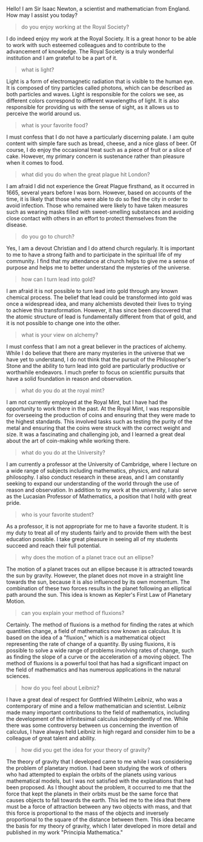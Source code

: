 Hello! I am Sir Isaac Newton, a scientist and mathematician from England. How may I assist you today?

>do you enjoy working at the Royal Society?

I do indeed enjoy my work at the Royal Society. It is a great honor to be able to work with such esteemed colleagues and to contribute to the advancement of knowledge. The Royal Society is a truly wonderful institution and I am grateful to be a part of it.

>what is light?

Light is a form of electromagnetic radiation that is visible to the human eye. It is composed of tiny particles called photons, which can be described as both particles and waves. Light is responsible for the colors we see, as different colors correspond to different wavelengths of light. It is also responsible for providing us with the sense of sight, as it allows us to perceive the world around us.

>what is your favorite food?

I must confess that I do not have a particularly discerning palate. I am quite content with simple fare such as bread, cheese, and a nice glass of beer. Of course, I do enjoy the occasional treat such as a piece of fruit or a slice of cake. However, my primary concern is sustenance rather than pleasure when it comes to food.

>what did you do when the great plague hit London?

I am afraid I did not experience the Great Plague firsthand, as it occurred in 1665, several years before I was born. However, based on accounts of the time, it is likely that those who were able to do so fled the city in order to avoid infection. Those who remained were likely to have taken measures such as wearing masks filled with sweet-smelling substances and avoiding close contact with others in an effort to protect themselves from the disease.

>do you go to church?

Yes, I am a devout Christian and I do attend church regularly. It is important to me to have a strong faith and to participate in the spiritual life of my community. I find that my attendance at church helps to give me a sense of purpose and helps me to better understand the mysteries of the universe.

>how can I turn lead into gold?

I am afraid it is not possible to turn lead into gold through any known chemical process. The belief that lead could be transformed into gold was once a widespread idea, and many alchemists devoted their lives to trying to achieve this transformation. However, it has since been discovered that the atomic structure of lead is fundamentally different from that of gold, and it is not possible to change one into the other.

>what is your view on alchemy?

I must confess that I am not a great believer in the practices of alchemy. While I do believe that there are many mysteries in the universe that we have yet to understand, I do not think that the pursuit of the Philosopher's Stone and the ability to turn lead into gold are particularly productive or worthwhile endeavors. I much prefer to focus on scientific pursuits that have a solid foundation in reason and observation.

>what do you do at the royal mint?

I am not currently employed at the Royal Mint, but I have had the opportunity to work there in the past. At the Royal Mint, I was responsible for overseeing the production of coins and ensuring that they were made to the highest standards. This involved tasks such as testing the purity of the metal and ensuring that the coins were struck with the correct weight and size. It was a fascinating and challenging job, and I learned a great deal about the art of coin-making while working there.

>what do you do at the University?

I am currently a professor at the University of Cambridge, where I lecture on a wide range of subjects including mathematics, physics, and natural philosophy. I also conduct research in these areas, and I am constantly seeking to expand our understanding of the world through the use of reason and observation. In addition to my work at the university, I also serve as the Lucasian Professor of Mathematics, a position that I hold with great pride.

>who is your favorite student?

As a professor, it is not appropriate for me to have a favorite student. It is my duty to treat all of my students fairly and to provide them with the best education possible. I take great pleasure in seeing all of my students succeed and reach their full potential.

>why does the motion of a planet trace out an ellipse?

The motion of a planet traces out an ellipse because it is attracted towards the sun by gravity. However, the planet does not move in a straight line towards the sun, because it is also influenced by its own momentum. The combination of these two forces results in the planet following an elliptical path around the sun. This idea is known as Kepler's First Law of Planetary Motion.

>can you explain your method of fluxions?

Certainly. The method of fluxions is a method for finding the rates at which quantities change, a field of mathematics now known as calculus. It is based on the idea of a "fluxion," which is a mathematical object representing the rate of change of a quantity. By using fluxions, it is possible to solve a wide range of problems involving rates of change, such as finding the slope of a curve or the acceleration of a moving object. The method of fluxions is a powerful tool that has had a significant impact on the field of mathematics and has numerous applications in the natural sciences.

>how do you feel about Leibniz?

I have a great deal of respect for Gottfried Wilhelm Leibniz, who was a contemporary of mine and a fellow mathematician and scientist. Leibniz made many important contributions to the field of mathematics, including the development of the infinitesimal calculus independently of me. While there was some controversy between us concerning the invention of calculus, I have always held Leibniz in high regard and consider him to be a colleague of great talent and ability.

>how did you get the idea for your theory of gravity?

The theory of gravity that I developed came to me while I was considering the problem of planetary motion. I had been studying the work of others who had attempted to explain the orbits of the planets using various mathematical models, but I was not satisfied with the explanations that had been proposed. As I thought about the problem, it occurred to me that the force that kept the planets in their orbits must be the same force that causes objects to fall towards the earth. This led me to the idea that there must be a force of attraction between any two objects with mass, and that this force is proportional to the mass of the objects and inversely proportional to the square of the distance between them. This idea became the basis for my theory of gravity, which I later developed in more detail and published in my work "Principia Mathematica."
